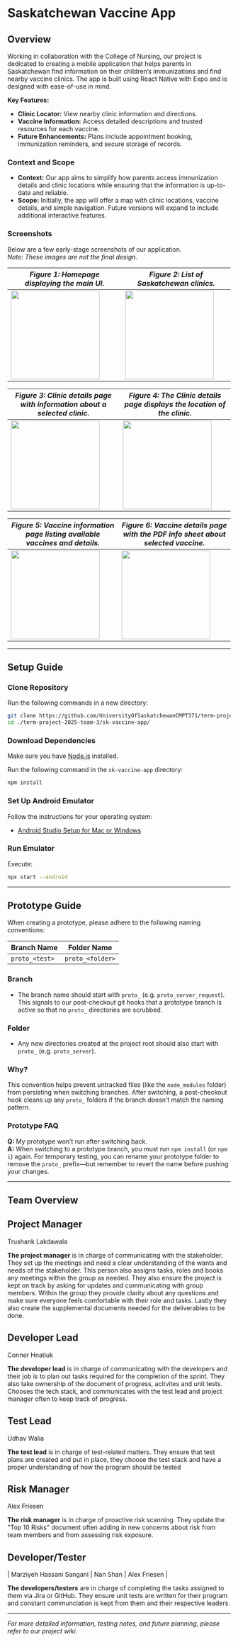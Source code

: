 # Saskatchewan Vaccine App

## Overview

Working in collaboration with the College of Nursing, our project is dedicated to creating a mobile application that helps parents in Saskatchewan find information on their children’s immunizations and find nearby vaccine clinics. The app is built using React Native with Expo and is designed with ease-of-use in mind.

**Key Features:**
- **Clinic Locator:** View nearby clinic information and directions.
- **Vaccine Information:** Access detailed descriptions and trusted resources for each vaccine.
- **Future Enhancements:** Plans include appointment booking, immunization reminders, and secure storage of records.

### Context and Scope
- **Context:** Our app aims to simplify how parents access immunization details and clinic locations while ensuring that the information is up-to-date and reliable.
- **Scope:** Initially, the app will offer a map with clinic locations, vaccine details, and simple navigation. Future versions will expand to include additional interactive features.

### Screenshots
Below are a few early-stage screenshots of our application.  
*Note: These images are not the final design.*

| *Figure 1: Homepage displaying the main UI.* | *Figure 2: List of Saskatchewan clinics.* |
|----------------------------------------|--------------------------------------|
| <img src="./images/home.png" width="200"/> | <img src="./images/clinics.png" width="200"/> |

| *Figure 3: Clinic details page with information about a selected clinic.* | *Figure 4: The Clinic details page displays the location of the clinic.* |
|----------------------------------------|--------------------------------------|
| <img src="./images/clinic.png" width="200"/> | <img src="./images/clinic-map.png" width="200"/> |

| *Figure 5: Vaccine information page listing available vaccines and details.* | *Figure 6: Vaccine details page with the PDF info sheet about selected vaccine.*
|----------------------------------------|-------------------------------------|
| <img src="./images/vaccines.png" width="200"/> | <img src="./images/vaccine.png" width="200/">


---

## Setup Guide

### Clone Repository
Run the following commands in a new directory:

```bash
git clone https://github.com/UniversityOfSaskatchewanCMPT371/term-project-2025-team-3.git
cd ./term-project-2025-team-3/sk-vaccine-app/
```

### Download Dependencies
Make sure you have [Node.js](https://nodejs.org) installed.

Run the following command in the `sk-vaccine-app` directory:

```bash
npm install
```

### Set Up Android Emulator
Follow the instructions for your operating system:
- [Android Studio Setup for Mac or Windows](https://docs.expo.dev/get-started/set-up-your-environment/?mode=development-build&platform=android&device=simulated#set-up-android-studio)

### Run Emulator  
Execute:
```bash
npx start --android
```

---

## Prototype Guide

When creating a prototype, please adhere to the following naming conventions:

| **Branch Name**   | **Folder Name**   |
|-------------------|-------------------|
| `proto_<test>`    | `proto_<folder>`  |

### Branch
- The branch name should start with `proto_` (e.g. `proto_server_request`). This signals to our post-checkout git hooks that a prototype branch is active so that no `proto_` directories are scrubbed.

### Folder
- Any new directories created at the project root should also start with `proto_` (e.g. `proto_server`).

### Why?
This convention helps prevent untracked files (like the `node_modules` folder) from persisting when switching branches. After switching, a post-checkout hook cleans up any `proto_` folders if the branch doesn’t match the naming pattern.

### Prototype FAQ
**Q:** My prototype won’t run after switching back.  
**A:** When switching to a prototype branch, you must run `npm install` (or `npm i`) again. For temporary testing, you can rename your prototype folder to remove the `proto_` prefix—but remember to revert the name before pushing your changes.

---

## Team Overview
## Project Manager
Trushank Lakdawala <brk>

**The project manager** is in charge of communicating with the stakeholder. They set up the meetings and need a clear understanding of the wants and needs of the stakeholder. This person also assigns tasks, roles and books any meetings within the group as needed. They also ensure the project is kept on track by asking for updates and communicating with group members. Within the group they provide clarity about any questions and make sure everyone feels comfortable with their role and tasks. Lastly they also create the supplemental documents needed for the deliverables to be done.

## Developer Lead
 Conner Hnatiuk <brk>

**The developer lead** is in charge of communicating with the developers and their job is to plan out tasks required for the completion of the sprint. They also take ownership of the document of progress, acitvites and unit tests. Chooses the tech stack, and communicates with the test lead and project manager often to keep track of progress. 

## Test Lead 
 Udhav Walia <brk>

**The test lead** is in charge of test-related matters. They ensure that test plans are created and put in place, they choose the test stack and have a proper understanding of how the program should be tested


## Risk Manager
 Alex Friesen <brk>

**The risk manager** is in charge of proactive risk scanning. They update the "Top 10 Risks" document often adding in new concerns about risk from team members and from assessing risk exposure.

## Developer/Tester
| Marziyeh Hassani Sangani | Nan Shan | Alex Friesen |

**The developers/testers** are in charge of completing the tasks assigned to them via Jira or GitHub. They ensure unit tests are written for their program and constant communciation is kept from them and their respective leaders.

---

*For more detailed information, testing notes, and future planning, please refer to our project wiki.*